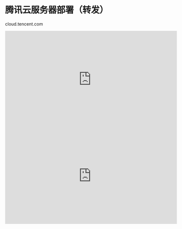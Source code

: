 

# 腾讯云服务器部署（转发）



cloud.tencent.com



<iframe width="560" height="315" src="https://www.youtube.com/embed/1wC-GkPwW1M?si=ik_-ITJncol5w2xd" title="YouTube video player" frameborder="0" allow="accelerometer; autoplay; clipboard-write; encrypted-media; gyroscope; picture-in-picture; web-share" referrerpolicy="strict-origin-when-cross-origin" allowfullscreen></iframe>




<iframe width="560" height="315" src="https://www.youtube.com/embed/K4hAIH3h1q0?si=TYrvAbmLL_Khrpk0" title="YouTube video player" frameborder="0" allow="accelerometer; autoplay; clipboard-write; encrypted-media; gyroscope; picture-in-picture; web-share" referrerpolicy="strict-origin-when-cross-origin" allowfullscreen></iframe>

